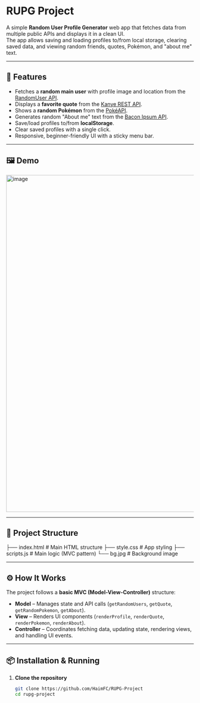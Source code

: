 # RUPG Project

A simple **Random User Profile Generator** web app that fetches data from multiple public APIs and displays it in a clean UI.  
The app allows saving and loading profiles to/from local storage, clearing saved data, and viewing random friends, quotes, Pokémon, and "about me" text.

---

## 🚀 Features

- Fetches a **random main user** with profile image and location from the [RandomUser API](https://randomuser.me).
- Displays a **favorite quote** from the [Kanye REST API](https://api.kanye.rest/).
- Shows a **random Pokémon** from the [PokéAPI](https://pokeapi.co/).
- Generates random "About me" text from the [Bacon Ipsum API](https://baconipsum.com/).
- Save/load profiles to/from **localStorage**.
- Clear saved profiles with a single click.
- Responsive, beginner-friendly UI with a sticky menu bar.

---

## 🖼 Demo
<img width="1910" height="906" alt="image" src="https://github.com/user-attachments/assets/932eacd8-ddc5-492c-b313-1c61bf6eb407" />

---

## 📂 Project Structure

├── index.html # Main HTML structure
├── style.css # App styling
├── scripts.js # Main logic (MVC pattern)
└── bg.jpg # Background image


---

## ⚙️ How It Works

The project follows a **basic MVC (Model-View-Controller)** structure:

- **Model** – Manages state and API calls (`getRandomUsers`, `getQuote`, `getRandomPokemon`, `getAbout`).
- **View** – Renders UI components (`renderProfile`, `renderQuote`, `renderPokemon`, `renderAbout`).
- **Controller** – Coordinates fetching data, updating state, rendering views, and handling UI events.

---

## 📦 Installation & Running

1. **Clone the repository**
   ```bash
   git clone https://github.com/HaimFC/RUPG-Project
   cd rupg-project
